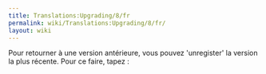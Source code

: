 ```yaml
---
title: Translations:Upgrading/8/fr
permalink: wiki/Translations:Upgrading/8/fr/
layout: wiki
---
```


Pour retourner à une version antérieure, vous pouvez 'unregister' la
version la plus récente. Pour ce faire, tapez :
